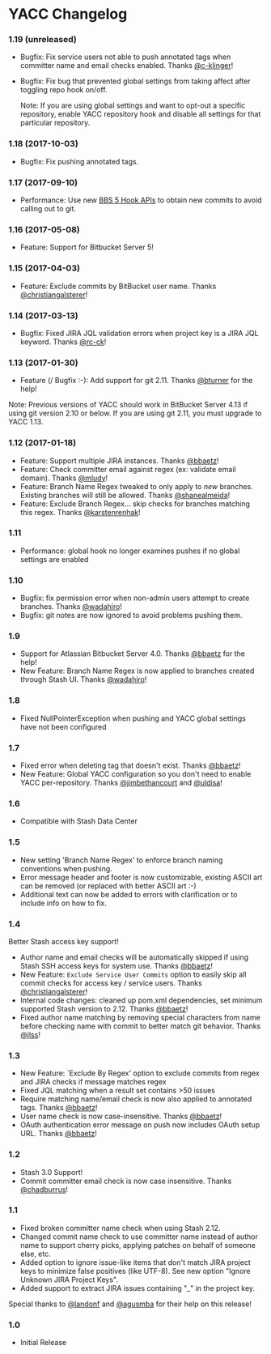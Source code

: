 # YACC Changelog

### 1.19 (unreleased)

* Bugfix: Fix service users not able to push annotated tags when committer
name and email checks enabled. Thanks
[@c-klinger](https://github.com/c-klinger)!
* Bugfix: Fix bug that prevented global settings from taking affect after
toggling repo hook on/off.
 
    Note: If you are using global settings and want to opt-out a specific
    repository, enable YACC repository hook and disable all settings for
    that particular repository.

### 1.18 (2017-10-03)

* Bugfix: Fix pushing annotated tags.

### 1.17 (2017-09-10)

* Performance: Use new [BBS 5 Hook APIs](https://developer.atlassian.com/bitbucket/server/docs/latest/how-tos/hooks-merge-checks-guide.html) to obtain new commits to avoid calling out to git. 

### 1.16 (2017-05-08)

* Feature: Support for Bitbucket Server 5!

### 1.15 (2017-04-03)

* Feature: Exclude commits by BitBucket user name. Thanks [@christiangalsterer](https://github.com/christiangalsterer)! 

### 1.14 (2017-03-13)

* Bugfix: Fixed JIRA JQL validation errors when project key is a JIRA JQL keyword. Thanks [@rc-ck](https://github.com/rc-ck)! 

### 1.13 (2017-01-30)

* Feature (/ Bugfix :-): Add support for git 2.11. Thanks [@bturner](https://github.com/bturner) for the help!

Note: Previous versions of YACC should work in BitBucket Server 4.13 if using git version 2.10 or below. If you are using git 2.11, you must upgrade to YACC 1.13.

### 1.12 (2017-01-18)

* Feature: Support multiple JIRA instances. Thanks [@bbaetz](https://github.com/bbaetz)!
* Feature: Check committer email against regex (ex: validate email domain). Thanks [@mludy](https://github.com/mludy)!
* Feature: Branch Name Regex tweaked to only apply to _new_ branches. Existing branches will still be allowed.
Thanks [@shanealmeida](https://github.com/shanealmeida)!
* Feature: Exclude Branch Regex... skip checks for branches matching this regex. Thanks [@karstenrenhak](https://github.com/karstenrenhak)!

### 1.11

* Performance: global hook no longer examines pushes if no global settings are enabled

### 1.10

* Bugfix: fix permission error when non-admin users attempt to create branches. Thanks [@wadahiro](https://github.com/wadahiro)! 
* Bugfix: git notes are now ignored to avoid problems pushing them.

### 1.9

* Support for Atlassian Bitbucket Server 4.0. Thanks [@bbaetz](https://github.com/bbaetz) for the help!
* New Feature: Branch Name Regex is now applied to branches created through Stash UI. Thanks [@wadahiro](https://github.com/wadahiro)!

### 1.8

* Fixed NullPointerException when pushing and YACC global settings have not been configured

### 1.7

* Fixed error when deleting tag that doesn't exist. Thanks [@bbaetz](https://github.com/bbaetz)!
* New Feature: Global YACC configuration so you don't need to enable YACC per-repository. Thanks [@jimbethancourt](https://github.com/jimbethancourt) and [@uldisa](https://github.com/uldisa)!

### 1.6

* Compatible with Stash Data Center

### 1.5 

* New setting 'Branch Name Regex' to enforce branch naming conventions when pushing.
* Error message header and footer is now customizable, existing ASCII art can be removed (or replaced with better ASCII art :-)
* Additional text can now be added to errors with clarification or to include info on how to fix.

### 1.4

Better Stash access key support!

* Author name and email checks will be automatically skipped if using Stash SSH access keys for system use. Thanks [@bbaetz](https://github.com/bbaetz)!
* New Feature: `Exclude Service User Commits` option to easily skip all commit checks for access key / service users. Thanks [@christiangalsterer](https://github.com/christiangalsterer)!
* Internal code changes: cleaned up pom.xml dependencies, set minimum supported Stash version to 2.12. Thanks [@bbaetz](https://github.com/bbaetz)!
* Fixed author name matching by removing special characters from name before checking name with
commit to better match git behavior. Thanks [@jlss](https://github.com/jlss)!

### 1.3

* New Feature: `Exclude By Regex' option to exclude commits from regex and JIRA checks if message matches regex
* Fixed JQL matching when a result set contains >50 issues
* Require matching name/email check is now also applied to annotated tags. Thanks [@bbaetz](https://github.com/bbaetz)!
* User name check is now case-insensitive. Thanks [@bbaetz](https://github.com/bbaetz)!
* OAuth authentication error message on push now includes OAuth setup URL. Thanks [@bbaetz](https://github.com/bbaetz)!

### 1.2

* Stash 3.0 Support!
* Commit committer email check is now case insensitive. Thanks [@chadburrus](https://github.com/chadburrus)!

### 1.1

* Fixed broken committer name check when using Stash 2.12.
* Changed commit name check to use committer name instead of author name to support cherry picks, applying patches on behalf of someone else, etc.
* Added option to ignore issue-like items that don't match JIRA project keys to minimize false positives (like UTF-8). See new option "Ignore Unknown JIRA Project Keys".
* Added support to extract JIRA issues containing "_" in the project key.

Special thanks to [@landonf](https://github.com/landonf) and [@agusmba](https://github.com/agusmba) for their help on this release!

### 1.0

* Initial Release
